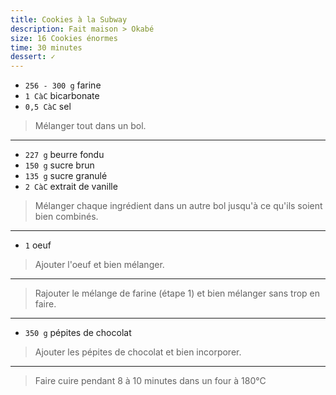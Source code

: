 ```yaml
---
title: Cookies à la Subway
description: Fait maison > Okabé
size: 16 Cookies énormes
time: 30 minutes
dessert: ✓
---
```


* `256 - 300 g` farine
* `1 CàC` bicarbonate
* `0,5 CàC` sel

> Mélanger tout dans un bol.

---

* `227 g` beurre fondu
* `150 g` sucre brun
* `135 g` sucre granulé
* `2 CàC` extrait de vanille

> Mélanger chaque ingrédient dans un autre bol jusqu'à ce qu'ils soient bien combinés.

---

* `1` oeuf

> Ajouter l'oeuf et bien mélanger.

---

> Rajouter le mélange de farine (étape 1) et bien mélanger sans trop en faire.

---

* `350 g` pépites de chocolat

> Ajouter les pépites de chocolat et bien incorporer.

---

> Faire cuire pendant 8 à 10 minutes dans un four à 180°C
